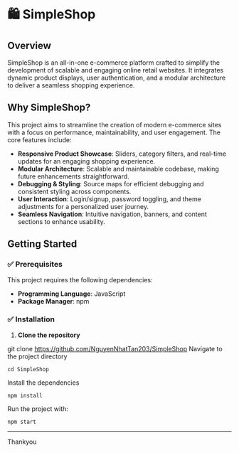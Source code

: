 
# 🛍️ SimpleShop

## Overview
SimpleShop is an all-in-one e-commerce platform crafted to simplify the development of scalable and engaging online retail websites. It integrates dynamic product displays, user authentication, and a modular architecture to deliver a seamless shopping experience.

## Why SimpleShop?
This project aims to streamline the creation of modern e-commerce sites with a focus on performance, maintainability, and user engagement. The core features include:

- **Responsive Product Showcase**: Sliders, category filters, and real-time updates for an engaging shopping experience.  
- **Modular Architecture**: Scalable and maintainable codebase, making future enhancements straightforward.  
- **Debugging & Styling**: Source maps for efficient debugging and consistent styling across components.  
- **User Interaction**: Login/signup, password toggling, and theme adjustments for a personalized user journey.  
- **Seamless Navigation**: Intuitive navigation, banners, and content sections to enhance usability.

## Getting Started

### ✅ Prerequisites
This project requires the following dependencies:
- **Programming Language**: JavaScript  
- **Package Manager**: npm

### ✅ Installation

1. **Clone the repository**  

git clone https://github.com/NguyenNhatTan203/SimpleShop
Navigate to the project directory

```
cd SimpleShop
```
Install the dependencies
```
npm install
```

Run the project with:
```
npm start
```
----
Thankyou
